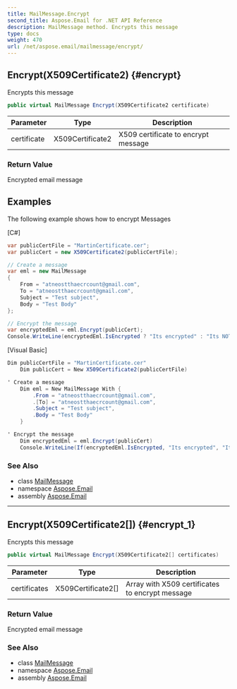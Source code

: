 ```yaml
---
title: MailMessage.Encrypt
second_title: Aspose.Email for .NET API Reference
description: MailMessage method. Encrypts this message
type: docs
weight: 470
url: /net/aspose.email/mailmessage/encrypt/
---
```

## Encrypt(X509Certificate2) {#encrypt}

Encrypts this message

```csharp
public virtual MailMessage Encrypt(X509Certificate2 certificate)
```

| Parameter | Type | Description |
| --- | --- | --- |
| certificate | X509Certificate2 | X509 certificate to encrypt message |

### Return Value

Encrypted email message

## Examples

The following example shows how to encrypt Messages

[C#]

```csharp
var publicCertFile = "MartinCertificate.cer";
var publicCert = new X509Certificate2(publicCertFile);

// Create a message
var eml = new MailMessage
{
    From = "atneostthaecrcount@gmail.com",
    To = "atneostthaecrcount@gmail.com",
    Subject = "Test subject",
    Body = "Test Body"
};

// Encrypt the message
var encryptedEml = eml.Encrypt(publicCert);
Console.WriteLine(encryptedEml.IsEncrypted ? "Its encrypted" : "Its NOT encrypted");
```

[Visual Basic]

```csharp
Dim publicCertFile = "MartinCertificate.cer"
    Dim publicCert = New X509Certificate2(publicCertFile)

' Create a message
    Dim eml = New MailMessage With {
        .From = "atneostthaecrcount@gmail.com",
        .[To] = "atneostthaecrcount@gmail.com",
        .Subject = "Test subject",
        .Body = "Test Body"
    }

' Encrypt the message
    Dim encryptedEml = eml.Encrypt(publicCert)
    Console.WriteLine(If(encryptedEml.IsEncrypted, "Its encrypted", "Its NOT encrypted"))
```

### See Also

* class [MailMessage](../)
* namespace [Aspose.Email](../../mailmessage/)
* assembly [Aspose.Email](../../../)

---

## Encrypt(X509Certificate2[]) {#encrypt_1}

Encrypts this message

```csharp
public virtual MailMessage Encrypt(X509Certificate2[] certificates)
```

| Parameter | Type | Description |
| --- | --- | --- |
| certificates | X509Certificate2[] | Array with X509 certificates to encrypt message |

### Return Value

Encrypted email message

### See Also

* class [MailMessage](../)
* namespace [Aspose.Email](../../mailmessage/)
* assembly [Aspose.Email](../../../)


